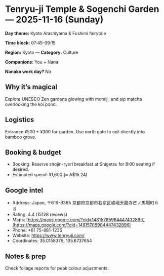 # Tenryu-ji Temple & Sogenchi Garden — 2025-11-16 (Sunday)

**Day theme:** Kyoto Arashiyama & Fushimi fairytale

**Time block:** 07:45-09:15

**Region:** Kyoto — **Category:** Culture

**Companions:** You + Nana

**Nanako work day?** No

## Why it’s magical
Explore UNESCO Zen gardens glowing with momiji, and sip matcha overlooking the koi pond.

## Logistics
Entrance ¥500 + ¥300 for garden. Use north gate to exit directly into bamboo grove.

## Booking & budget
- Booking: Reserve shojin-ryori breakfast at Shigetsu for 8:00 seating if desired.
- Estimated spend: ¥1,600 (≈ A$15.24)

## Google intel
- Address: Japan, 〒616-8385 京都府京都市右京区嵯峨天龍寺芒ノ馬場町６８
- Rating: 4.4 (15128 reviews)
- Maps: [https://maps.google.com/?cid=14815785984447432896](https://maps.google.com/?cid=14815785984447432896)
- Phone: +81 75-881-1235
- Website: https://www.tenryuji.com/
- Coordinates: 35.0158379, 135.6737654

## Notes & prep
Check foliage reports for peak colour adjustments.
